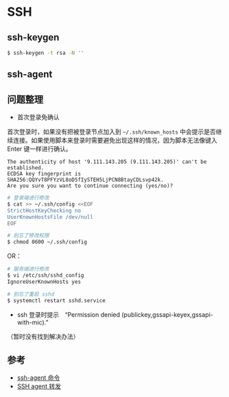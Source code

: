 # SSH

## ssh-keygen

```bash
$ ssh-keygen -t rsa -N ''
```

## ssh-agent

## 问题整理

* 首次登录免确认

首次登录时，如果没有把被登录节点加入到 `~/.ssh/known_hosts` 中会提示是否继续连接。如果使用脚本来登录时需要避免出现这样的情况，因为脚本无法像键入 Enter 键一样进行确认。

```PlainText
The authenticity of host '9.111.143.205 (9.111.143.205)' can't be established.
ECDSA key fingerprint is SHA256:QQYvT8PFYzVL8oD5fIySTEH5LjPCN8BtayCDLsvp42k.
Are you sure you want to continue connecting (yes/no)?
```

```bash
# 登录端进行修改
$ cat >> ~/.ssh/config <<EOF
StrictHostKeyChecking no
UserKnownHostsFile /dev/null
EOF

# 别忘了修改权限
$ chmod 0600 ~/.ssh/config
```

OR：

```bash
# 服务端进行修改
$ vi /etc/ssh/sshd_config
IgnoreUserKnownHosts yes

# 别忘了重启 sshd
$ systemctl restart sshd.service
```

* ssh 登录时提示　“Permission denied (publickey,gssapi-keyex,gssapi-with-mic).”

（暂时没有找到解决办法）

## 参考

* [ssh-agent 命令](http://man.linuxde.net/ssh-agent)
* [SSH agent 转发](http://wiki.jikexueyuan.com/project/github-developer-guides/using-ssh-agent.html)
